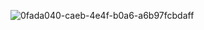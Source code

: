 
![0fada040-caeb-4e4f-b0a6-a6b97fcbdaff](https://user-images.githubusercontent.com/112189073/218794575-9f278b60-cb59-450f-b46f-0ee089b00bc3.jpg)
